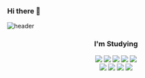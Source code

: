 ### Hi there 👋
![header](https://capsule-render.vercel.app/api?type=Soft&text=Yuri's%20Github&fontSize=30&color=0:aed581,100:aed581)

<div align="center">
  <h3>I'm Studying</h3>

  <img src="https://img.shields.io/badge/html5-E34F26?style=flat-square&logo=html5&logoColor=white"> <img src="https://img.shields.io/badge/css3-1572B6?style=flat-square&logo=css3&logoColor=white">
  <img src="https://img.shields.io/badge/javascript-F7DF1E?style=flat-square&logo=javascript&logoColor=black"> <img src="https://img.shields.io/badge/typescript-3178C6?style=flat-square&logo=typescript3&logoColor=white">
  <img src="https://img.shields.io/badge/java-007396?style=flat-square&logo=java3&logoColor=white">
  <br />
  <img src="https://img.shields.io/badge/Node.js-339933?style=flat-square&logo=Node.js&logoColor=white"/> <img src="https://img.shields.io/badge/React-61DAFB?style=flat-square&logo=React&logoColor=black"/> <img src="https://img.shields.io/badge/Tailwind CSS-06B6D4?style=flat-square&logo=Tailwind CSS&logoColor=white"/> <img src="https://img.shields.io/badge/Next.js-000000?style=flat-square&logo=Next.js&logoColor=white"/>
  <br />
  <br />
</div>
